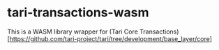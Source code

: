 # tari-transactions-wasm
This is a WASM library wrapper for (Tari Core Transactions)[https://github.com/tari-project/tari/tree/development/base_layer/core]
